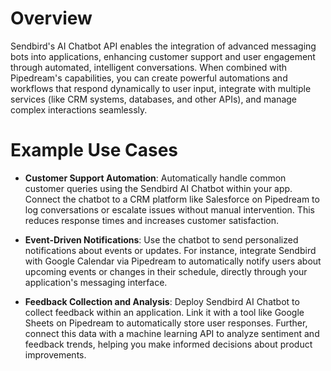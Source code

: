 # Overview

Sendbird's AI Chatbot API enables the integration of advanced messaging bots into applications, enhancing customer support and user engagement through automated, intelligent conversations. When combined with Pipedream's capabilities, you can create powerful automations and workflows that respond dynamically to user input, integrate with multiple services (like CRM systems, databases, and other APIs), and manage complex interactions seamlessly.

# Example Use Cases

- **Customer Support Automation**: Automatically handle common customer queries using the Sendbird AI Chatbot within your app. Connect the chatbot to a CRM platform like Salesforce on Pipedream to log conversations or escalate issues without manual intervention. This reduces response times and increases customer satisfaction.

- **Event-Driven Notifications**: Use the chatbot to send personalized notifications about events or updates. For instance, integrate Sendbird with Google Calendar via Pipedream to automatically notify users about upcoming events or changes in their schedule, directly through your application's messaging interface.

- **Feedback Collection and Analysis**: Deploy Sendbird AI Chatbot to collect feedback within an application. Link it with a tool like Google Sheets on Pipedream to automatically store user responses. Further, connect this data with a machine learning API to analyze sentiment and feedback trends, helping you make informed decisions about product improvements.
